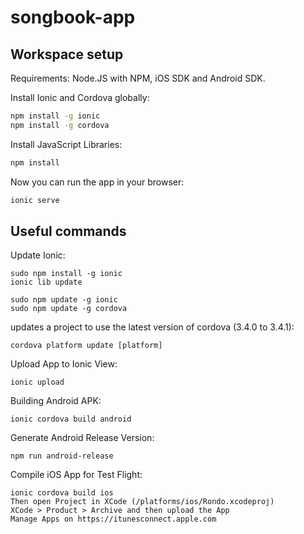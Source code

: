 songbook-app
============

## Workspace setup

Requirements: Node.JS with NPM, iOS SDK and Android SDK.

Install Ionic and Cordova globally:
```bash
npm install -g ionic
npm install -g cordova
```

Install JavaScript Libraries:
```bash
npm install
```

Now you can run the app in your browser:
```bash
ionic serve
```


## Useful commands

Update Ionic:

    sudo npm install -g ionic
    ionic lib update
    
    sudo npm update -g ionic
    sudo npm update -g cordova

updates a project to use the latest version of cordova (3.4.0 to 3.4.1):

    cordova platform update [platform] 

Upload App to Ionic View:

    ionic upload

Building Android APK:

    ionic cordova build android

Generate Android Release Version:

    npm run android-release

Compile iOS App for Test Flight:

    ionic cordova build ios
    Then open Project in XCode (/platforms/ios/Rondo.xcodeproj)
    XCode > Product > Archive and then upload the App
    Manage Apps on https://itunesconnect.apple.com
